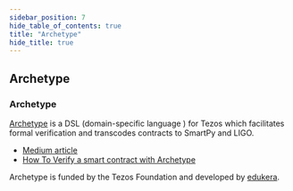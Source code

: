 ```yaml
---
sidebar_position: 7
hide_table_of_contents: true
title: "Archetype"
hide_title: true
---
```


## Archetype

### Archetype

[Archetype](https://archetype-lang.org) is a DSL \(domain-specific language \) for Tezos which facilitates formal verification and transcodes contracts to SmartPy and LIGO.

* [Medium article](https://medium.com/coinmonks/archetype-a-dsl-for-tezos-6f55c92d1035%20)
* [How To Verify a smart contract with Archetype](https://medium.com/coinmonks/verify-a-smart-contract-with-archetype-6e0ea548e2da%20)

 Archetype is funded by the Tezos Foundation and developed by [edukera](http://www.edukera.com/).

